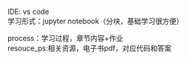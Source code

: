 IDE: vs code   
学习形式：jupyter notebook（分块，基础学习很方便）  
  
process：学习过程，章节内容+作业  
resouce_ps:相关资源，电子书pdf，对应代码和答案
